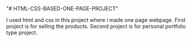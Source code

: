 "# HTML-CSS-BASED-ONE-PAGE-PROJECT" 

I used html and css in this project where i made one page webpage.
First project is for selling the products.
Second project is for personal portfolio type project.
